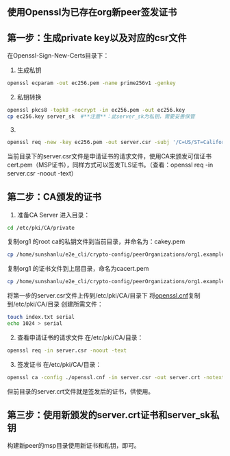 **使用Openssl为已存在org新peer签发证书**
-----------------------


第一步：生成private key以及对应的csr文件
-----------------------
在Openssl-Sign-New-Certs目录下：
1. 生成私钥

```Bash
openssl ecparam -out ec256.pem -name prime256v1 -genkey
```
2. 私钥转换
```Bash
openssl pkcs8 -topk8 -nocrypt -in ec256.pem -out ec256.key
cp ec256.key server_sk  #**注意**：此server_sk为私钥，需要妥善保管
```
3. 
```Bash
openssl req -new -key ec256.pem -out server.csr -subj '/C=US/ST=California/L=San Francisco/CN=peer1.org1.example.com/O=new cert for peer1' -config ./client/req.cnf
```

当前目录下的server.csr文件是申请证书的请求文件，使用CA来颁发可信证书cert.pem（MSP证书），同样方式可以签发TLS证书。（查看：openssl req -in server.csr -noout -text）


第二步：CA颁发的证书
-----------------------
1. 准备CA Server
进入目录：
```Bash
cd /etc/pki/CA/private
```
复制org1 的root ca的私钥文件到当前目录，并命名为：cakey.pem
```Bash
cp /home/sunshanlu/e2e_cli/crypto-config/peerOrganizations/org1.example.com/ca/*_sk ./cakey.pem  #根据实际情况更改路径
```
复制org1 的证书文件到上层目录，命名为cacert.pem
```Bash
cp /home/sunshanlu/e2e_cli/crypto-config/peerOrganizations/org1.example.com/ca/ca.org1.example.com-cert.pem ../cacert.pem  #根据实际情况更改路径
```
将第一步的server.csr文件上传到/etc/pki/CA/目录下
将[openssl.cnf](./ca-server/openssl.cnf)复制到/etc/pki/CA/目录
创建所需文件：
```Bash
touch index.txt serial
echo 1024 > serial
```

2. 查看申请证书的请求文件
在/etc/pki/CA/目录：
```Bash
openssl req -in server.csr -noout -text
```

3. 签发证书
在/etc/pki/CA/目录：
```Bash
openssl ca -config ./openssl.cnf -in server.csr -out server.crt -notext
```
但前目录的server.crt文件就是签发后的证书，供使用。


第三步：使用新颁发的server.crt证书和server_sk私钥
-----------------------
构建新peer的msp目录使用新证书和私钥，即可。